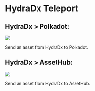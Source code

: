 # HydraDx Teleport 



## HydraDx > Polkadot:   
![](/img/hydradx2dot.png)

Send an asset from HydraDx to Polkadot.  

## HydraDx > AssetHub:  
![](/img/hydradx2assethub.png)  

Send an asset from HydraDx to AssetHub.    
